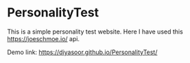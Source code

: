 # PersonalityTest

This is a simple personality test website.
Here I have used this https://joeschmoe.io/ api.

Demo link: https://diyasoor.github.io/PersonalityTest/
